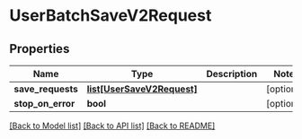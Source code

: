 # UserBatchSaveV2Request

## Properties
Name | Type | Description | Notes
------------ | ------------- | ------------- | -------------
**save_requests** | [**list[UserSaveV2Request]**](UserSaveV2Request.md) |  | [optional] 
**stop_on_error** | **bool** |  | [optional] 

[[Back to Model list]](../README.md#documentation-for-models) [[Back to API list]](../README.md#documentation-for-api-endpoints) [[Back to README]](../README.md)


